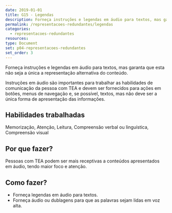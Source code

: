 ```yaml
---
date: 2019-01-01
title: G15 - Legendas
description: Forneça instruções e legendas em áudio para textos, mas garanta que esta não seja a única a representação alternativa do conteúdo.
permalink: /representacoes-redundantes/legendas
categories:
  - representacoes-redundantes
resources:
type: Document
set: p04-representacoes-redundantes
set_order: 3
---
```


Forneça instruções e legendas em áudio para textos, mas garanta que esta não seja a única a representação alternativa do conteúdo.

Instruções em áudio são importantes para trabalhar as habilidades de comunicação da pessoa com TEA e devem ser fornecidos para ações em botões, menus de navegação e, se possível, textos, mas não deve ser a única forma de apresentação das informações.

## Habilidades trabalhadas

Memorização, Atenção, Leitura, Compreensão verbal ou linguística, Compreensão visual

## Por que fazer?

Pessoas com TEA podem ser mais receptivas a conteúdos apresentados em áudio, tendo maior foco e atenção.

## Como fazer?

- Forneça legendas em áudio para textos.
- Forneça áudio ou dublagens para que as palavras sejam lidas em voz alta.
